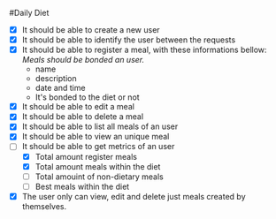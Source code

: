 #Daily Diet

- [x] It should be able to create a new user
- [x] It should be able to identify the user between the requests
- [x] It should be able to register a meal, with these informations bellow:
    *Meals should be bonded an user.*
    - name
    - description
    - date and time
    - It's bonded to the diet or not
- [x] It should be able to edit a meal
- [x] It should be able to delete a meal
- [x] It should be able to list all meals of an user
- [x] It should be able to view an unique meal
- [ ] It should be able to get metrics of an user
    - [x] Total amount register meals
    - [x] Total amount meals within the diet
    - [ ] Total amouint of non-dietary meals
    - [ ] Best meals within the diet
- [x] The user only can view, edit and delete just meals created by themselves.